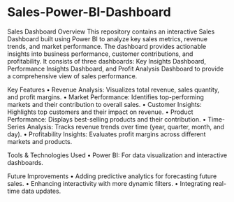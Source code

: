 # Sales-Power-BI-Dashboard
Sales Dashboard
Overview
This repository contains an interactive Sales Dashboard built using Power BI to analyze key sales metrics, revenue trends, and market performance. The dashboard provides actionable insights into business performance, customer contributions, and profitability. It consists of three dashboards: Key Insights Dashboard, Performance Insights Dashboard, and Profit Analysis Dashboard to provide a comprehensive view of sales performance.

Key Features
•	Revenue Analysis: Visualizes total revenue, sales quantity, and profit margins.
•	Market Performance: Identifies top-performing markets and their contribution to overall sales.
•	Customer Insights: Highlights top customers and their impact on revenue.
•	Product Performance: Displays best-selling products and their contribution.
•	Time-Series Analysis: Tracks revenue trends over time (year, quarter, month, and day).
•	Profitability Insights: Evaluates profit margins across different markets and products.

Tools & Technologies Used
•	Power BI: For data visualization and interactive dashboards.

Future Improvements
•	Adding predictive analytics for forecasting future sales.
•	Enhancing interactivity with more dynamic filters.
•	Integrating real-time data updates.
